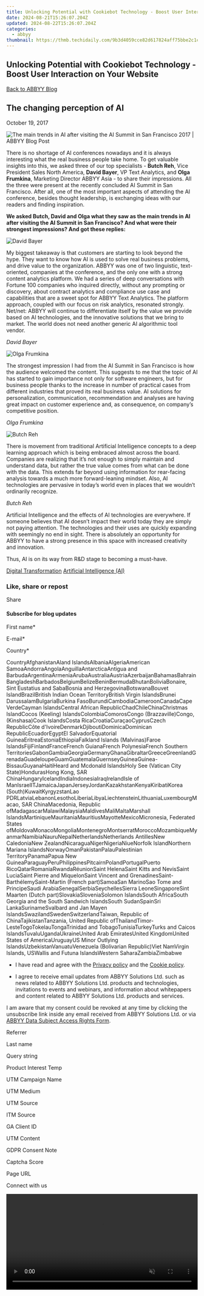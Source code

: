 ```yaml
---
title: Unlocking Potential with Cookiebot Technology - Boost User Interaction on Your Website
date: 2024-08-21T15:26:07.204Z
updated: 2024-08-22T15:26:07.204Z
categories:
  - abbyy
thumbnail: https://thmb.techidaily.com/9b3d4059cce82d617824aff75bbe2c1cfb1dda056b7a7373daee332b511aa58b.jpg
---
```


## Unlocking Potential with Cookiebot Technology - Boost User Interaction on Your Website

[Back to ABBYY Blog](https://tools.techidaily.com/abbyy/products/)

## The changing perception of AI

October 19, 2017

![The main trends in AI after visiting the AI Summit in San Francisco 2017 | ABBYY Blog Post](https://static3.abbyy.com/abbyycommedia/25247/блог_the-changing-perception-of-aiblog.png) 

There is no shortage of AI conferences nowadays and it is always interesting what the real business people take home. To get valuable insights into this, we asked three of our top specialists - **Butch Reh**, Vice President Sales North America, **David Bayer**, VP Text Analytics, and **Olga Frumkina**, Marketing Director ABBYY Asia - to share their impressions. All the three were present at the recently concluded AI Summit in San Francisco. After all, one of the most important aspects of attending the AI conference, besides thought leadership, is exchanging ideas with our readers and finding inspiration.

**We asked Butch, David and Olga what they saw as the main trends in AI after visiting the AI Summit in San Francisco? And what were their strongest impressions? And got these replies:**

![David Bayer](https://static1.abbyy.com/abbyycommedia/25248/david-bayer_200х200.png)

My biggest takeaway is that customers are starting to look beyond the hype. They want to know how AI is used to solve real business problems, and drive value to the organization. ABBYY was one of two linguistic, text-oriented, companies at the conference, and the only one with a strong content analytics platform. We had a series of deep conversations with Fortune 100 companies who inquired directly, without any prompting or discovery, about contract analytics and compliance use case and capabilities that are a sweet spot for ABBYY Text Analytics. The platform approach, coupled with our focus on risk analytics, resonated strongly. Net/net: ABBYY will continue to differentiate itself by the value we provide based on AI technologies, and the innovative solutions that we bring to market. The world does not need another generic AI algorithmic tool vendor.

_David Bayer_

![Olga Frumkina](https://static1.abbyy.com/abbyycommedia/25249/olga-frumkina_200х200.png)

The strongest impression I had from the AI Summit in San Francisco is how the audience welcomed the content. This suggests to me that the topic of AI has started to gain importance not only for software engineers, but for business people thanks to the increase in number of practical cases from different industries that proved its real business value. AI solutions for personalization, communication, recommendation and analyses are having great impact on customer experience and, as consequence, on company’s competitive position.

_Olga Frumkina_

![Butch Reh](https://static1.abbyy.com/abbyycommedia/25250/butch-reh_200х200.png)

There is movement from traditional Artificial Intelligence concepts to a deep learning approach which is being embraced almost across the board. Companies are realizing that it’s not enough to simply maintain and understand data, but rather the true value comes from what can be done with the data. This extends far beyond using information for rear-facing analysis towards a much more forward-leaning mindset. Also, AI technologies are pervasive in today’s world even in places that we wouldn’t ordinarily recognize.

_Butch Reh_

Artificial Intelligence and the effects of AI technologies are everywhere. If someone believes that AI doesn’t impact their world today they are simply not paying attention. The technologies and their uses are quickly expanding with seemingly no end in sight. There is absolutely an opportunity for ABBYY to have a strong presence in this space with increased creativity and innovation.

Thus, AI is on its way from R&D stage to becoming a must-have.

[Digital Transformation](https://tools.techidaily.com/abbyy/products/) [Artificial Intelligence (AI)](https://www.abbyy.com/blog/artificial-intelligence-ai/ "Artificial Intelligence (AI)") 

### Like, share or repost

Share 

#### Subscribe for blog updates

First name\*

E-mail\*

Сountry\*

СountryAfghanistanAland IslandsAlbaniaAlgeriaAmerican SamoaAndorraAngolaAnguillaAntarcticaAntigua and BarbudaArgentinaArmeniaArubaAustraliaAustriaAzerbaijanBahamasBahrainBangladeshBarbadosBelgiumBelizeBeninBermudaBhutanBoliviaBonaire, Sint Eustatius and SabaBosnia and HerzegovinaBotswanaBouvet IslandBrazilBritish Indian Ocean TerritoryBritish Virgin IslandsBrunei DarussalamBulgariaBurkina FasoBurundiCambodiaCameroonCanadaCape VerdeCayman IslandsCentral African RepublicChadChileChinaChristmas IslandCocos (Keeling) IslandsColombiaComorosCongo (Brazzaville)Congo, (Kinshasa)Cook IslandsCosta RicaCroatiaCuraçaoCyprusCzech RepublicCôte d'IvoireDenmarkDjiboutiDominicaDominican RepublicEcuadorEgyptEl SalvadorEquatorial GuineaEritreaEstoniaEthiopiaFalkland Islands (Malvinas)Faroe IslandsFijiFinlandFranceFrench GuianaFrench PolynesiaFrench Southern TerritoriesGabonGambiaGeorgiaGermanyGhanaGibraltarGreeceGreenlandGrenadaGuadeloupeGuamGuatemalaGuernseyGuineaGuinea-BissauGuyanaHaitiHeard and Mcdonald IslandsHoly See (Vatican City State)HondurasHong Kong, SAR ChinaHungaryIcelandIndiaIndonesiaIraqIrelandIsle of ManIsraelITJamaicaJapanJerseyJordanKazakhstanKenyaKiribatiKorea (South)KuwaitKyrgyzstanLao PDRLatviaLebanonLesothoLiberiaLibyaLiechtensteinLithuaniaLuxembourgMacao, SAR ChinaMacedonia, Republic ofMadagascarMalawiMalaysiaMaldivesMaliMaltaMarshall IslandsMartiniqueMauritaniaMauritiusMayotteMexicoMicronesia, Federated States ofMoldovaMonacoMongoliaMontenegroMontserratMoroccoMozambiqueMyanmarNamibiaNauruNepalNetherlandsNetherlands AntillesNew CaledoniaNew ZealandNicaraguaNigerNigeriaNiueNorfolk IslandNorthern Mariana IslandsNorwayOmanPakistanPalauPalestinian TerritoryPanamaPapua New GuineaParaguayPeruPhilippinesPitcairnPolandPortugalPuerto RicoQatarRomaniaRwandaRéunionSaint HelenaSaint Kitts and NevisSaint LuciaSaint Pierre and MiquelonSaint Vincent and GrenadinesSaint-BarthélemySaint-Martin (French part)SamoaSan MarinoSao Tome and PrincipeSaudi ArabiaSenegalSerbiaSeychellesSierra LeoneSingaporeSint Maarten (Dutch part)SlovakiaSloveniaSolomon IslandsSouth AfricaSouth Georgia and the South Sandwich IslandsSouth SudanSpainSri LankaSurinameSvalbard and Jan Mayen IslandsSwazilandSwedenSwitzerlandTaiwan, Republic of ChinaTajikistanTanzania, United Republic ofThailandTimor-LesteTogoTokelauTongaTrinidad and TobagoTunisiaTurkeyTurks and Caicos IslandsTuvaluUgandaUkraineUnited Arab EmiratesUnited KingdomUnited States of AmericaUruguayUS Minor Outlying IslandsUzbekistanVanuatuVenezuela (Bolivarian Republic)Viet NamVirgin Islands, USWallis and Futuna IslandsWestern SaharaZambiaZimbabwe

* I have read and agree with the [Privacy policy](https://tools.techidaily.com/abbyy/products/) and the [Cookie policy](https://tools.techidaily.com/abbyy/products/).

* I agree to receive email updates from ABBYY Solutions Ltd. such as news related to ABBYY Solutions Ltd. products and technologies, invitations to events and webinars, and information about whitepapers and content related to ABBYY Solutions Ltd. products and services.  
    
I am aware that my consent could be revoked at any time by clicking the unsubscribe link inside any email received from ABBYY Solutions Ltd. or via [ABBYY Data Subject Access Rights Form](https://tools.techidaily.com/abbyy/products/).

Referrer

Last name

Query string

Product Interest Temp

UTM Campaign Name

UTM Medium

UTM Source

ITM Source

GA Client ID

UTM Content

GDPR Consent Note

Captcha Score

Page URL

Connect with us

<ins class="adsbygoogle"
     style="display:block"
     data-ad-format="autorelaxed"
     data-ad-client="ca-pub-7571918770474297"
     data-ad-slot="1223367746"></ins>



<ins class="adsbygoogle"
     style="display:block"
     data-ad-client="ca-pub-7571918770474297"
     data-ad-slot="8358498916"
     data-ad-format="auto"
     data-full-width-responsive="true"></ins>

<!-- affiliate ads begin -->
<a href="https://secure.2checkout.com/order/checkout.php?PRODS=36506229&QTY=1&AFFILIATE=108875&CART=1"><video width="100%" height="" class="rounded-t-md shadow-lg relative z-20" controls="" autoplay="" loop="" muted="" playsinline="" webkit-playinginline="">
<source type="video/mp4" src="https://aidaform.com/images/videos/aidaform-welcome-site.mp4"><source type="video/webm" src="https://aidaform.com/images/videos/aidaform-welcome-site.webm"></video></a>
<!-- affiliate ads end -->